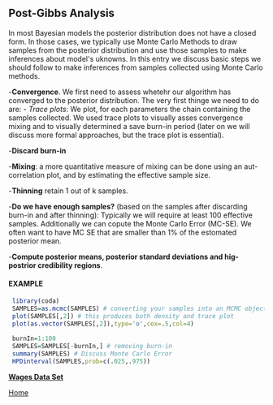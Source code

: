 ## Post-Gibbs Analysis


In most Bayesian models the posterior distribution does not have a closed form. In those cases, we typically use Monte Carlo Methods
to draw samples from the posterior distribution and use those samples to make inferences about model's uknowns. In this entry
we discuss basic steps we should follow to make inferences from samples collected using Monte Carlo methods.

  -**Convergence**. We first need to assess whetehr our algorithm has converged to the posterior distribution. The very first thinge we need to do are:
    - *Trace plots*: We plot, for each parameters the chain containing the samples collected. We used trace plots to visually asses convergence mixing and to visually determined a save burn-in period 
(later on we will discuss more formal approaches, but the trace plot is essential).

  -**Discard burn-in**
  
  -**Mixing**: a more quantitative measure of mixing can be done using an aut-correlation plot, and by estimating the effective sample size.
  
  -**Thinning** retain 1 out of k samples.
  
  -**Do we have enough samples?** (based on the samples after discarding burn-in and after thinning): Typically we will require at least 100 effective samples. Additionally we can copute the
  Monte Carlo Error (MC-SE). We often want to have MC SE that are smaller than 1% of the estomated posterior mean.
  
  -**Compute posterior means, posterior standard deviations and hig-postrior credibility regions**.
  
  #### EXAMPLE 
  
 ```r
  library(coda)
  SAMPLES=as.mcmc(SAMPLES) # converting your samples into an MCMC object
  plot(SAMPLES[,2]) # this produces both density and trace plot
  plot(as.vector(SAMPLES[,2]),type='o',cex=.5,col=4)
  
  burnIn=1:100
  SAMPLES=SAMPLES[-burnIn,] # removing burn-in
  summary(SAMPLES) # Discuss Monte Carlo Error
  HPDinterval(SAMPLES,prob=c(.025,.975)) 
 ```
 
 **[Wages Data Set](https://github.com/gdlc/STAT_COMP/blob/master/wage.txt)**
 
 
 [Home](https://github.com/gdlc/STT465)
